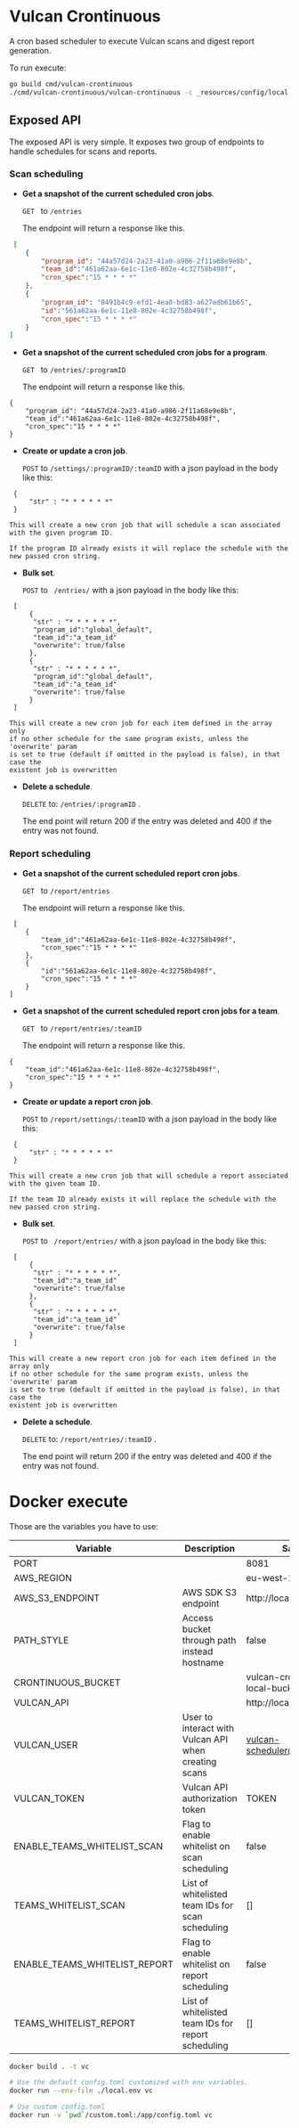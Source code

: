 # Vulcan Crontinuous

A cron based scheduler to execute Vulcan scans and digest report generation.

To run execute:

```sh
go build cmd/vulcan-crontinuous
./cmd/vulcan-crontinuous/vulcan-crontinuous -c _resources/config/local.toml
```

## Exposed API

The exposed API is very simple.
It exposes two group of endpoints to handle schedules for scans and reports.

### Scan scheduling

* **Get a snapshot of the current scheduled cron jobs**.

    ```GET ``` to ``` /entries ```

    The endpoint will return a response like this.
```json
 [
    {
        "program_id": "44a57d24-2a23-41a0-a986-2f11a68e9e8b",
        "team_id":"461a62aa-6e1c-11e8-802e-4c32758b498f",
        "cron_spec":"15 * * * *"
    },
    {
        "program_id": "8491b4c9-efd1-4ea0-bd83-a627edb61b65",
        "id":"561a62aa-6e1c-11e8-802e-4c32758b498f",
        "cron_spec":"15 * * * *"
    }
]
```

* **Get a snapshot of the current scheduled cron jobs for a program**.

    ```GET ``` to ``` /entries/:programID ```

    The endpoint will return a response like this.
```
{
    "program_id": "44a57d24-2a23-41a0-a986-2f11a68e9e8b",
    "team_id":"461a62aa-6e1c-11e8-802e-4c32758b498f",
    "cron_spec":"15 * * * *"
}
```

* **Create or update a cron job**.

    ```POST``` to ``` /settings/:programID/:teamID ``` with a json payload in the body like this:

```
 {
     "str" : "* * * * * *"
 }
```
    This will create a new cron job that will schedule a scan associated with the given program ID.

    If the program ID already exists it will replace the schedule with the new passed cron string.

* **Bulk set**.

  ```POST``` to ``` /entries/``` with a json payload in the body like this:

```
 [
     {
      "str" : "* * * * * *",
      "program_id":"global_default",
      "team_id":"a_team_id"
      "overwrite": true/false
     },
     {
      "str" : "* * * * * *",
      "program_id":"global_default",
      "team_id":"a_team_id"
      "overwrite": true/false
     }
 ]
```
    This will create a new cron job for each item defined in the array only
    if no other schedule for the same program exists, unless the 'overwrite' param
    is set to true (default if omitted in the payload is false), in that case the
    existent job is overwritten

* **Delete a schedule**.

    ```DELETE``` to: ``` /entries/:programID ``` .

    The end point will return 200 if the entry was deleted and 400 if the entry was not found.

### Report scheduling

* **Get a snapshot of the current scheduled report cron jobs**.

    ```GET ``` to ``` /report/entries ```

    The endpoint will return a response like this.
```
 [
    {
        "team_id":"461a62aa-6e1c-11e8-802e-4c32758b498f",
        "cron_spec":"15 * * * *"
    },
    {
        "id":"561a62aa-6e1c-11e8-802e-4c32758b498f",
        "cron_spec":"15 * * * *"
    }
]
```

* **Get a snapshot of the current scheduled report cron jobs for a team**.

    ```GET ``` to ``` /report/entries/:teamID ```

    The endpoint will return a response like this.
```
{
    "team_id":"461a62aa-6e1c-11e8-802e-4c32758b498f",
    "cron_spec":"15 * * * *"
}
```

* **Create or update a report cron job**.

    ```POST``` to ``` /report/settings/:teamID ``` with a json payload in the body like this:

```
 {
     "str" : "* * * * * *"
 }
```
    This will create a new cron job that will schedule a report associated with the given team ID.

    If the team ID already exists it will replace the schedule with the new passed cron string.

* **Bulk set**.

  ```POST``` to ``` /report/entries/``` with a json payload in the body like this:

```
 [
     {
      "str" : "* * * * * *",
      "team_id":"a_team_id"
      "overwrite": true/false
     },
     {
      "str" : "* * * * * *",
      "team_id":"a_team_id"
      "overwrite": true/false
     }
 ]
```
    This will create a new report cron job for each item defined in the array only
    if no other schedule for the same program exists, unless the 'overwrite' param
    is set to true (default if omitted in the payload is false), in that case the
    existent job is overwritten

* **Delete a schedule**.

    ```DELETE``` to: ``` /report/entries/:teamID ``` .

    The end point will return 200 if the entry was deleted and 400 if the entry was not found.

# Docker execute

Those are the variables you have to use:

|Variable|Description|Sample|
|---|---|---|
|PORT||8081|
|AWS_REGION||eu-west-1|
|AWS_S3_ENDPOINT|AWS SDK S3 endpoint|http://localhost:9000|
|PATH_STYLE|Access bucket through path instead hostname |false|
|CRONTINUOUS_BUCKET||vulcan-crontinuous-local-bucket|
|VULCAN_API||http://localhost:8080/api|
|VULCAN_USER|User to interact with Vulcan API when creating scans|vulcan-scheduler@vulcan.com|
|VULCAN_TOKEN|Vulcan API authorization token|TOKEN|
|ENABLE_TEAMS_WHITELIST_SCAN|Flag to enable whitelist on scan scheduling|false|
|TEAMS_WHITELIST_SCAN|List of whitelisted team IDs for scan scheduling|[]|
|ENABLE_TEAMS_WHITELIST_REPORT|Flag to enable whitelist on report scheduling|false|
|TEAMS_WHITELIST_REPORT|List of whitelisted team IDs for report scheduling|[]|

```bash
docker build . -t vc

# Use the default config.toml customized with env variables.
docker run --env-file ./local.env vc

# Use custom config.toml
docker run -v `pwd`/custom.toml:/app/config.toml vc
```

